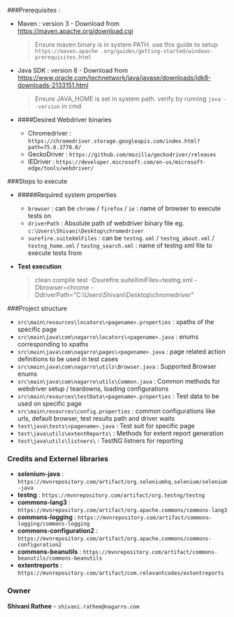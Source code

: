 ###Prerequisites :
- Maven : version 3 - Download from https://maven.apache.org/download.cgi
	> Ensure maven binary is in system PATH. use this guide to setup ` https://maven.apache
	.org/guides/getting-started/windows-prerequisites.html`
- Java SDK : version 8 - Download from https://www.oracle.com/technetwork/java/javase/downloads/jdk8-downloads-2133151.html
	> Ensure JAVA_HOME is set in system path. verify by running `java --version` in cmd
	
- ####Desired Webdriver binaries
	- Chromedriver : `https://chromedriver.storage.googleapis.com/index.html?path=75.0.3770.8/`
    - GeckoDriver : `https://github.com/mozilla/geckodriver/releases`
    - IEDriver :  `https://developer.microsoft.com/en-us/microsoft-edge/tools/webdriver/`
	
###Steps to execute
- #####Required system properties
	- `browser` : can be `chrome` / `firefox` / `ie` : name of browser to execute tests on
	- `driverPath` : Absolute path of webdriver binary file eg. `c:\Users\Shivani\Desktop\chromedriver`
	- `surefire.suiteXmlFiles` : can be `testng.xml` / `testng_about.xml` / `testng_home.xml` / `testng_search.xml` :
	 name of testng xml file to execute tests from

- **Test execution**
	> clean compile test -Dsurefire.suiteXmlFiles=testng.xml -Dbrowser=chrome 
	-DdriverPath="C:\Users\Shivani\Desktop\chromedriver"

###Project structure
- `src\main\resources\locators\<pagename>.properties` : xpaths of the specific page
- `src\main\java\com\nagarro\locators\<pagename>.java` : enums corresponding to xpaths
- `src\main\java\com\nagarro\pages\<pagename>.java` : page related action definitions to be used in test cases 
- `src\main\java\com\nagarro\utils\Browser.java` : Supported Browser enums
- `src\main\java\com\nagarro\utils\Common.java` : Common methods for webdriver setup / teardowns, loading configurations
- `src\main\resources\testData\<pagename>.properties` : Test data to be used on specific page
- `src\main\resources\config.properties` : common configurations like urls, default browser, test results path and 
driver waits
- `test\java\tests\<pagename>.java` : Test suit for specific page
- `test\java\utils\extentReports\` : Methods for extent report generation
- `test\java\utils\listners\` : TestNG listners for reporting

### Credits and Externel libraries
- **selenium-java** : `https://mvnrepository.com/artifact/org.seleniumhq.selenium/selenium-java`
- **testng** : `https://mvnrepository.com/artifact/org.testng/testng`
- **commons-lang3** : `https://mvnrepository.com/artifact/org.apache.commons/commons-lang3`
- **commons-logging** : `https://mvnrepository.com/artifact/commons-logging/commons-logging`
- **commons-configuration2** : `https://mvnrepository.com/artifact/org.apache.commons/commons-configuration2`
- **commons-beanutils** : `https://mvnrepository.com/artifact/commons-beanutils/commons-beanutils`
- **extentreports** : `https://mvnrepository.com/artifact/com.relevantcodes/extentreports`

### Owner
**Shivani Rathee** - `shivani.rathee@nagarro.com`